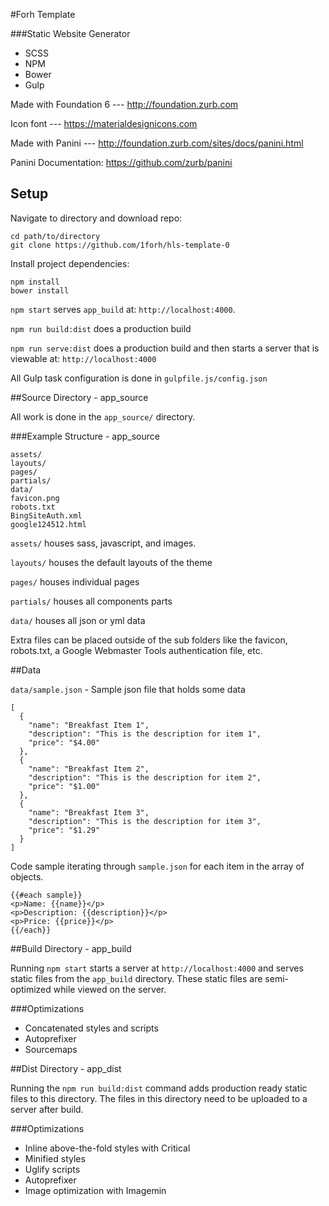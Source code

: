 #Forh Template

###Static Website Generator

- SCSS
- NPM 
- Bower
- Gulp

Made with Foundation 6 --- http://foundation.zurb.com

Icon font --- https://materialdesignicons.com

Made with Panini --- http://foundation.zurb.com/sites/docs/panini.html

Panini Documentation: https://github.com/zurb/panini

## Setup

Navigate to directory and download repo:

    cd path/to/directory
    git clone https://github.com/1forh/hls-template-0

Install project dependencies:

    npm install
    bower install

`npm start` serves `app_build` at: `http://localhost:4000`. 

`npm run build:dist` does a production build

`npm run serve:dist` does a production build and then starts a server that is viewable at: `http://localhost:4000`

All Gulp task configuration is done in `gulpfile.js/config.json`

##Source Directory - app_source

All work is done in the `app_source/` directory.

###Example Structure - app_source 

    assets/
    layouts/
    pages/
    partials/
    data/
    favicon.png
    robots.txt
    BingSiteAuth.xml
    google124512.html

`assets/` houses sass, javascript, and images.

`layouts/` houses the default layouts of the theme

`pages/` houses individual pages

`partials/` houses all components parts

`data/` houses all json or yml data

 Extra files can be placed outside of the sub folders like the favicon, robots.txt, a Google Webmaster Tools authentication file, etc. 

##Data

`data/sample.json` - Sample json file that holds some data

    [
      {
        "name": "Breakfast Item 1",
        "description": "This is the description for item 1",
        "price": "$4.00"
      },
      {
        "name": "Breakfast Item 2",
        "description": "This is the description for item 2",
        "price": "$1.00"
      },
      {
        "name": "Breakfast Item 3",
        "description": "This is the description for item 3",
        "price": "$1.29"
      }
    ]

Code sample iterating through `sample.json` for each item in the array of objects. 

    {{#each sample}}
    <p>Name: {{name}}</p>
    <p>Description: {{description}}</p>
    <p>Price: {{price}}</p>
    {{/each}}

##Build Directory - app_build

Running `npm start` starts a server at `http://localhost:4000` and serves static files from the `app_build` directory. These static files are semi-optimized while viewed on the server. 

###Optimizations

- Concatenated styles and scripts
- Autoprefixer
- Sourcemaps

##Dist Directory - app_dist

Running the `npm run build:dist` command adds production ready static files to this directory. The files in this directory need to be uploaded to a server after build.

###Optimizations

- Inline above-the-fold styles with Critical
- Minified styles
- Uglify scripts
- Autoprefixer
- Image optimization with Imagemin